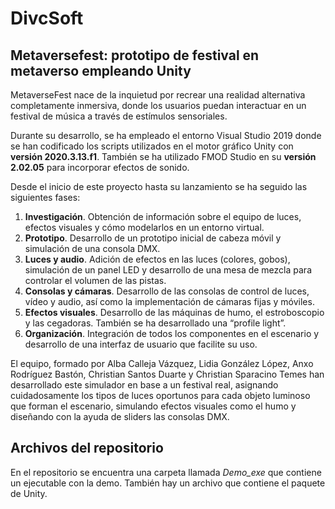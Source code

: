 # DivcSoft
## Metaversefest: prototipo de festival en metaverso empleando Unity

MetaverseFest nace de la inquietud por recrear una realidad alternativa completamente inmersiva, donde los usuarios puedan interactuar en un festival de música a través de estímulos sensoriales.

Durante su desarrollo, se ha empleado el entorno Visual Studio 2019 donde se han codificado los scripts utilizados en el motor gráfico Unity con **versión 2020.3.13.f1**. También se ha utilizado FMOD Studio en su **versión 2.02.05** para incorporar efectos de sonido.

Desde el inicio de este proyecto hasta su lanzamiento se ha seguido las siguientes fases:
1. **Investigación**. Obtención de información sobre el equipo de luces, efectos visuales y cómo modelarlos en un entorno virtual.
2. **Prototipo**. Desarrollo de un prototipo inicial de cabeza móvil y simulación de una consola DMX.
3. **Luces y audio**. Adición de efectos en las luces (colores, gobos), simulación de un panel LED y desarrollo de una mesa de mezcla para controlar el volumen de las pistas.
4. **Consolas y cámaras**. Desarrollo de las consolas de control de luces, vídeo y audio, así como la implementación de cámaras fijas y móviles.
5. **Efectos visuales**. Desarrollo de las máquinas de humo, el estroboscopio y las cegadoras. También se ha desarrollado una “profile light”.
6. **Organización**. Integración de todos los componentes en el escenario y desarrollo de una interfaz de usuario que facilite su uso.

El equipo, formado por Alba Calleja Vázquez, Lidia González López, Anxo Rodríguez Bastón, Christian Santos Duarte y Christian Sparacino Temes han desarrollado este simulador en base a un festival real, asignando cuidadosamente los tipos de luces oportunos para cada objeto luminoso que forman el escenario, simulando efectos visuales como el humo y
diseñando con la ayuda de sliders las consolas DMX.

## Archivos del repositorio
En el repositorio se encuentra una carpeta llamada *Demo_exe* que contiene un ejecutable con la demo. También hay un archivo que contiene el paquete de Unity.
